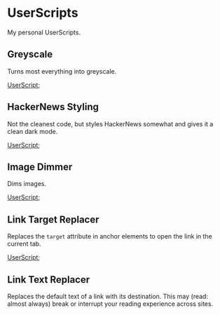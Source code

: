 # UserScripts

My personal UserScripts.

## Greyscale

Turns most everything into greyscale.

[UserScript](https://github.com/EthanJustice/UserScripts/tree/master/userscripts/greyscale.user.js);

## HackerNews Styling

Not the cleanest code, but styles HackerNews somewhat and gives it a clean dark mode.

[UserScript](https://github.com/EthanJustice/UserScripts/tree/master/userscripts/hn-styles.user.js);

## Image Dimmer

Dims images.

[UserScript](https://github.com/EthanJustice/UserScripts/tree/master/userscripts/image-dimmer.user.js);

## Link Target Replacer

Replaces the `target` attribute in anchor elements to open the link in the current tab.

[UserScript](https://github.com/EthanJustice/UserScripts/tree/master/userscripts/link-target-replacer.user.js);

## Link Text Replacer

Replaces the default text of a link with its destination.  This may (read: almost always) break or interrupt your reading experience across sites.
